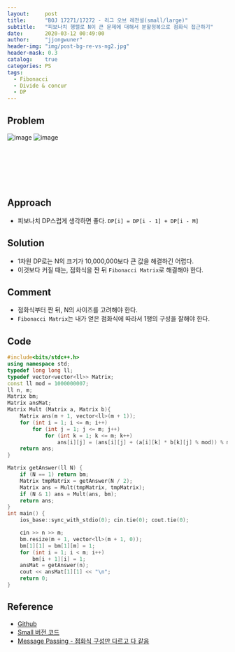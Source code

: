 ```yaml
---
layout:     post
title:      "BOJ 17271/17272 - 리그 오브 레전설(small/large)"
subtitle:   "피보나치 행렬로 N이 큰 문제에 대해서 분할정복으로 점화식 접근하기"
date:       2020-03-12 00:49:00
author:     "jjongwuner"
header-img: "img/post-bg-re-vs-ng2.jpg"
header-mask: 0.3
catalog:    true
categories: PS
tags:
  - Fibonacci
  - Divide & concur
  - DP
---
```


## Problem
![image](https://user-images.githubusercontent.com/16419202/76542870-0139f100-64c9-11ea-8b18-33644927d28c.png)
![image](https://user-images.githubusercontent.com/16419202/76542912-14e55780-64c9-11ea-82df-91142c7c1ab0.png)


<br><br><br><br><br>
## Approach
- 피보나치 DP스럽게 생각하면 좋다. `DP[i] = DP[i - 1] + DP[i - M]`

## Solution
- 1차원 DP로는 N의 크기가 10,000,000보다 큰 값을 해결하긴 어렵다.
- 이것보다 커질 때는, 점화식을 짠 뒤 `Fibonacci Matrix`로 해결해야 한다.  

## Comment
- 점화식부터 짠 뒤, N의 사이즈를 고려해야 한다.
- `Fibonacci Matrix`는 내가 얻은 점화식에 따라서 1행의 구성을 잘해야 한다. 

## Code
```cpp
#include<bits/stdc++.h>
using namespace std;
typedef long long ll;
typedef vector<vector<ll>> Matrix;
const ll mod = 1000000007;
ll n, m;
Matrix bm;
Matrix ansMat;
Matrix Mult (Matrix a, Matrix b){
	Matrix ans(m + 1, vector<ll>(m + 1));
	for (int i = 1; i <= m; i++) 
		for (int j = 1; j <= m; j++) 
			for (int k = 1; k <= m; k++) 
				ans[i][j] = (ans[i][j] + (a[i][k] * b[k][j] % mod)) % mod;
	return ans;
}

Matrix getAnswer(ll N) {
	if (N == 1) return bm;
	Matrix tmpMatrix = getAnswer(N / 2);
	Matrix ans = Mult(tmpMatrix, tmpMatrix);
	if (N & 1) ans = Mult(ans, bm);
	return ans;
}
int main() {
	ios_base::sync_with_stdio(0); cin.tie(0); cout.tie(0);

	cin >> n >> m;
	bm.resize(m + 1, vector<ll>(m + 1, 0));
	bm[1][1] = bm[1][m] = 1;
	for (int i = 1; i < m; i++)
		bm[i + 1][i] = 1;
	ansMat = getAnswer(n);
	cout << ansMat[1][1] << "\n";
	return 0;
}
```

## Reference
- [Github](https://github.com/jongwuner/ps-study/blob/master/exercise/BOJ/17272.cpp)
- [Small 버전 코드](https://github.com/jongwuner/ps-study/blob/master/exercise/BOJ/17271.cpp)
- [Message Passing - 점화식 구성만 다르고 다 같음](https://github.com/jongwuner/ps-study/blob/master/exercise/BOJ/13328.cpp)